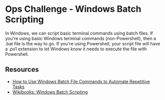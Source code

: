 # Ops Challenge - Windows Batch Scripting

In Windows, we can script basic terminal commands using batch files. If you're using basic Windows terminal commands (non-Powershell), then a .bat file is the way to go. If you're using Powershell, your script file will have a .ps1 extension to let Windows know it needs to execute the file with Powershell.

## Resources

- [How to Use Windows Batch File Commands to Automate Repetitive Tasks](https://www.makeuseof.com/tag/use-windows-batch-file-commands-automate-repetitive-tasks/)
- [Wikibooks: Windows Batch Scripting](https://en.wikibooks.org/wiki/Windows_Batch_Scripting)

